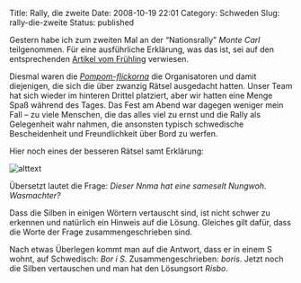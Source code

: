 Title: Rally, die zweite
Date: 2008-10-19 22:01
Category: Schweden
Slug: rally-die-zweite
Status: published

Gestern habe ich zum zweiten Mal an der “Nationsrally” *Monte Carl*
teilgenommen. Für eine ausführliche Erklärung, was das ist, sei auf den
entsprechenden [Artikel vom
Frühling](http://www.fiket.de/2008/04/21/wort-der-woche-rebusrally/)
verwiesen.

Diesmal waren die [*Pompom-flickorna*](http://www.pompomflickorna.se/)
die Organisatoren und damit diejenigen, die sich die über zwanzig Rätsel
ausgedacht hatten. Unser Team hat sich wieder im hinteren Drittel
platziert, aber wir hatten eine Menge Spaß während des Tages. Das Fest
am Abend war dagegen weniger mein Fall – zu viele Menschen, die das
alles viel zu ernst und die Rally als Gelegenheit wahr nahmen, die
ansonsten typisch schwedische Bescheidenheit und Freundlichkeit über
Bord zu werfen.

Hier noch eines der besseren Rätsel samt Erklärung:
<!--more Klick&raquo; -->

![alttext](/pic/risbo.jpg)

Übersetzt lautet die Frage: *Dieser Nnma hat eine sameselt Nungwoh.
Wasmachter?*

Dass die Silben in einigen Wörtern vertauscht sind, ist nicht schwer zu
erkennen und natürlich ein Hinweis auf die Lösung. Gleiches gilt dafür,
dass die Worte der Frage zusammengeschrieben sind.

Nach etwas Überlegen kommt man auf die Antwort, dass er in einem S
wohnt, auf Schwedisch: *Bor i S*. Zusammengeschrieben: *boris*. Jetzt
noch die Silben vertauschen und man hat den Lösungsort *Risbo*.

